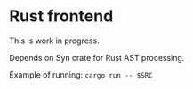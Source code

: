 # Rust frontend

This is work in progress.

Depends on Syn crate for Rust AST processing.

Example of running: `cargo run -- $SRC`
